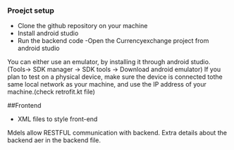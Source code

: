 ### Proejct setup
- Clone the github repository on your machine
- Install android studio 
- Run the backend code 
-Open the Currencyexchange project from android studio

You can either use an emulator, by installing it through android studio.(Tools-> SDK manager -> SDK tools -> Download android emulator)
If you plan to test on a physical device, make sure the device is connected tothe same local network as your machine, and use the IP address of your machine.(check retrofit.kt file)

##Frontend
- XML files to style front-end 

Mdels allow RESTFUL communication with backend.
Extra details about the backend aer in the backend file.